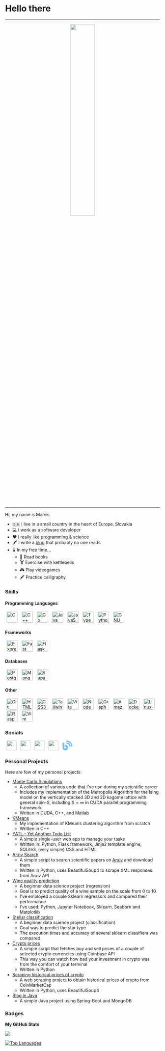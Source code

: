 # Hello there

-------------------------------------------------

<div id="header" align="center">
  <img src="https://media.giphy.com/media/KpACNEh8jXK2Q/giphy.gif" width="40%"/>
</div>

-------------------------------------------------

Hi, my name is Marek.

-  🇸🇰 I live in a small country in the heart of Europe, Slovakia
- 💻️ I work as a software developer
- ❤️ I really like programming & science
- 🖋️ I write a [blog](https://msemjan.github.io/en/) that probably no one reads
- ⌛ In my free time...
    - 📖 Read books
    - 🏋️ Exercise with kettlebells
    - 🎮️ Play videogames
    - 🖋️ Practice calligraphy

### Skills

#### Programming Languages

<p align="left">
<a href="https://docs.microsoft.com/en-us/cpp/?view=msvc-170" target="_blank" rel="noreferrer" style="padding: 0.3rem;"><img src="https://raw.githubusercontent.com/danielcranney/readme-generator/main/public/icons/skills/c-colored.svg" width="36" height="36" alt="C" /></a>
<a href="https://docs.microsoft.com/en-us/cpp/?view=msvc-170" target="_blank" rel="noreferrer" style="padding: 0.3rem;"><img src="https://raw.githubusercontent.com/danielcranney/readme-generator/main/public/icons/skills/cplusplus-colored.svg" width="36" height="36" alt="C++" /></a>
<a href="https://go.dev/doc/" target="_blank" rel="noreferrer" style="padding: 0.3rem;"><img src="https://raw.githubusercontent.com/danielcranney/readme-generator/main/public/icons/skills/go-colored.svg" width="36" height="36" alt="Go" /></a>
<a href="https://www.oracle.com/java/" target="_blank" rel="noreferrer" style="padding: 0.3rem;"><img src="https://raw.githubusercontent.com/danielcranney/readme-generator/main/public/icons/skills/java-colored.svg" width="36" height="36" alt="Java" /></a>
<a href="https://developer.mozilla.org/en-US/docs/Web/JavaScript" target="_blank" rel="noreferrer" style="padding: 0.3rem;"><img src="https://raw.githubusercontent.com/danielcranney/readme-generator/main/public/icons/skills/javascript-colored.svg" width="36" height="36" alt="JavaScript" /></a>
<a href="https://www.typescriptlang.org/" target="_blank" rel="noreferrer" style="padding: 0.3rem;"><img src="https://raw.githubusercontent.com/danielcranney/readme-generator/main/public/icons/skills/typescript-colored.svg" width="36" height="36" alt="TypeScript" /></a>
<a href="https://www.python.org/" target="_blank" rel="noreferrer" style="padding: 0.3rem;"><img src="https://raw.githubusercontent.com/danielcranney/readme-generator/main/public/icons/skills/python-colored.svg" width="36" height="36" alt="Python" /></a>
<a href="https://www.gnu.org/software/bash/" target="_blank" rel="noreferrer" style="padding: 0.3rem;"><img src="https://raw.githubusercontent.com/danielcranney/readme-generator/main/public/icons/skills/gnubash.svg" width="36" height="36" alt="GNU Bash" /></a>
</p>

#### Frameworks

<p align="left">
<a href="https://expressjs.com/" target="_blank" rel="noreferrer" style="padding: 0.3rem;"><img src="https://raw.githubusercontent.com/danielcranney/readme-generator/main/public/icons/skills/express-colored.svg" width="36" height="36" alt="Express" /></a>
<a href="https://fastapi.tiangolo.com/" target="_blank" rel="noreferrer" style="padding: 0.3rem;"><img src="https://raw.githubusercontent.com/danielcranney/readme-generator/main/public/icons/skills/fastapi-colored.svg" width="36" height="36" alt="Fast API" /></a>
<a href="https://flask.palletsprojects.com/en/2.0.x/" target="_blank" rel="noreferrer" style="padding: 0.3rem;"><img src="https://raw.githubusercontent.com/danielcranney/readme-generator/main/public/icons/skills/flask-colored.svg" width="36" height="36" alt="Flask" /></a>
</p>

#### Databases

<p align="left">
<a href="https://www.postgresql.org/" target="_blank" rel="noreferrer" style="padding: 0.3rem;"><img src="https://raw.githubusercontent.com/danielcranney/readme-generator/main/public/icons/skills/postgresql-colored.svg" width="36" height="36" alt="PostgreSQL" /></a>
<a href="https://www.mongodb.com/" target="_blank" rel="noreferrer" style="padding: 0.3rem;"><img src="https://raw.githubusercontent.com/danielcranney/readme-generator/main/public/icons/skills/mongodb-colored.svg" width="36" height="36" alt="MongoDB" /></a>
<a href="https://supabase.io/" target="_blank" rel="noreferrer" style="padding: 0.3rem;"><img src="https://raw.githubusercontent.com/danielcranney/readme-generator/main/public/icons/skills/supabase-colored.svg" width="36" height="36" alt="Supabase" /></a>
</p>

#### Other

<p align="left">
<a href="https://git-scm.com/" target="_blank" rel="noreferrer" style="padding: 0.3rem;"><img src="https://raw.githubusercontent.com/danielcranney/readme-generator/main/public/icons/skills/git-colored.svg" width="36" height="36" alt="Git" /></a>
<a href="https://developer.mozilla.org/en-US/docs/Glossary/HTML5" target="_blank" rel="noreferrer" style="padding: 0.3rem;"><img src="https://raw.githubusercontent.com/danielcranney/readme-generator/main/public/icons/skills/html5-colored.svg" width="36" height="36" alt="HTML5" /></a>
<a href="https://www.w3.org/TR/CSS/#css" target="_blank" rel="noreferrer" style="padding: 0.3rem;"><img src="https://raw.githubusercontent.com/danielcranney/readme-generator/main/public/icons/skills/css3-colored.svg" width="36" height="36" alt="CSS3" /></a>
<a href="https://tailwindcss.com/" target="_blank" rel="noreferrer" style="padding: 0.3rem;"><img src="https://raw.githubusercontent.com/danielcranney/readme-generator/main/public/icons/skills/tailwindcss-colored.svg" width="36" height="36" alt="TailwindCSS" /></a>
<a href="https://vitejs.dev/" target="_blank" rel="noreferrer" style="padding: 0.3rem;"><img src="https://raw.githubusercontent.com/danielcranney/readme-generator/main/public/icons/skills/vite-colored.svg" width="36" height="36" alt="Vite" /></a>
<a href="https://nodejs.org/en/" target="_blank" rel="noreferrer" style="padding: 0.3rem;"><img src="https://raw.githubusercontent.com/danielcranney/readme-generator/main/public/icons/skills/nodejs-colored.svg" width="36" height="36" alt="NodeJS" /></a>
<a href="https://graphql.org/" target="_blank" rel="noreferrer" style="padding: 0.3rem;"><img src="https://raw.githubusercontent.com/danielcranney/readme-generator/main/public/icons/skills/graphql-colored.svg" width="36" height="36" alt="GraphQL" /></a>
<a href="https://aws.amazon.com" target="_blank" rel="noreferrer" style="padding: 0.3rem;"><img src="https://raw.githubusercontent.com/danielcranney/readme-generator/main/public/icons/skills/aws-colored.svg" width="36" height="36" alt="Amazon Web Services" /></a>
<a href="https://www.docker.com/" target="_blank" rel="noreferrer" style="padding: 0.3rem;"><img src="https://raw.githubusercontent.com/danielcranney/readme-generator/main/public/icons/skills/docker-colored.svg" width="36" height="36" alt="Docker" /></a>
<a href="https://www.linux.org" target="_blank" rel="noreferrer" style="padding: 0.3rem;"><img src="https://raw.githubusercontent.com/danielcranney/readme-generator/main/public/icons/skills/linux-colored.svg" width="36" height="36" alt="Linux" /></a>
<a href="https://www.raspberrypi.org/" target="_blank" rel="noreferrer" style="padding: 0.3rem;"><img src="https://raw.githubusercontent.com/danielcranney/readme-generator/main/public/icons/skills/raspberrypi-colored.svg" width="36" height="36" alt="Raspberry Pi" /></a>
<a href="https://www.vim.org/" target="_blank" rel="noreferrer" style="padding: 0.3rem;"><img src="https://raw.githubusercontent.com/danielcranney/readme-generator/main/public/icons/skills/vim.svg" width="36" height="36" alt="Vim" /></a>
</p>

### Socials

<p align="left"> 
<a href="https://www.github.com/msemjan" target="_blank" rel="noreferrer" style="padding: 0.3rem;" ><img src="https://raw.githubusercontent.com/danielcranney/readme-generator/main/public/icons/socials/github.svg" width="32" height="32" /></a>
<a href="https://www.stackoverflow.com/users/20282919/marek" target="_blank" rel="noreferrer" style="padding: 0.3rem;"><img src="https://raw.githubusercontent.com/danielcranney/readme-generator/main/public/icons/socials/stackoverflow.svg" width="32" height="32" /></a>
<a href="https://www.researchgate.net/profile/Marek-Semjan-2" target="_blank" ref="noreferrer" style="padding: 0.3rem;"><img src="https://avatars.githubusercontent.com/u/1073651?s=200&v=4" width="32" height="32" /></a>
<a href="https://sk.linkedin.com/in/marek-semjan-12497a26a" target="_blank" rel="noreferrer" style="padding: 0.3rem;"><img src="https://raw.githubusercontent.com/danielcranney/readme-generator/main/public/icons/socials/linkedin.svg" width="32" height="32" /></a>
<a href="https://msemjan.github.io/en" target="_blank" rel="noreferrer" style="padding: 0.3rem;">
<svg xmlns="http://www.w3.org/2000/svg" width="32" viewBox="0 0 512 512"><!--!Font Awesome Free 6.6.0 by @fontawesome - https://fontawesome.com License - https://fontawesome.com/license/free Copyright 2024 Fonticons, Inc.--><path fill="#74C0FC" d="M192 32c0 17.7 14.3 32 32 32c123.7 0 224 100.3 224 224c0 17.7 14.3 32 32 32s32-14.3 32-32C512 128.9 383.1 0 224 0c-17.7 0-32 14.3-32 32zm0 96c0 17.7 14.3 32 32 32c70.7 0 128 57.3 128 128c0 17.7 14.3 32 32 32s32-14.3 32-32c0-106-86-192-192-192c-17.7 0-32 14.3-32 32zM96 144c0-26.5-21.5-48-48-48S0 117.5 0 144L0 368c0 79.5 64.5 144 144 144s144-64.5 144-144s-64.5-144-144-144l-16 0 0 96 16 0c26.5 0 48 21.5 48 48s-21.5 48-48 48s-48-21.5-48-48l0-224z"/></svg>
</a>
</p>

### Personal Projects

Here are few of my personal projects:

- [Monte Carlo Simulations](https://github.com/msemjan/monte-carlo-simulations)
  - A collection of various code that I've use during my scientific career
  - Includes my implementation of the Metropolis Algorithm for the Ising model on the vertically stacked 3D and 2D kagome lattice with general spin-$S$, including $S=\infty$ in CUDA parallel programming framework
  - Written in CUDA, C++, and Matlab
- [KMeans](https://github.com/msemjan/kmeans) 
  - My implementation of KMeans clustering algorithm from scratch 
  - Written in C++
- [YATL - Yet Another Todo List](https://github.com/msemjan/yatl) 
  - A simple single-user web app to manage your tasks
  - Written in: Python, Flask framework, Jinja2 template engine, SQLite3, (very simple) CSS and HTML
- [Arxiv Search](https://github.com/msemjan/arxiv)
  - A simple script to search scientific papers on [Arxiv](https://arxiv.org/) and download them
  - Written in Python, uses BeautifulSoup4 to scrape XML responses from Arxiv API
- [Wine quality prediction](https://github.com/msemjan/wine-quality-prediction)
  - A beginner data science project (regression)
  - Goal is to predict quality of a wine sample on the scale from 0 to 10
  - I've employed a couple Sklearn regressors and compared their performance
  - I've used: Python, Jupyter Notebook, Sklearn, Seaborn and Matplotlib
- [Stellar classification](https://github.com/msemjan/stellar_classification)
  - A beginner data science project (classification)
  - Goal was to predict the star type
  - The execution times and accuracy of several sklearn classifiers was compared
- [Crypto prices](https://github.com/msemjan/crypto_prices)
  - A simple script that fetches buy and sell prices of a couple of selected crypto currencies using Coinbase API
  - This way you can watch how bad your investment in crypto was from the comfort of your terminal 
  - Written in Python
- [Scraping historical prices of crypto](https://github.com/msemjan/scraping_coinmarketcap)
  - A web scraping project to obtain historical prices of crypto from CoinMarketCap
  - Written in Python, uses BeautifulSoup4
- [Blog in Java](https://github.com/msemjan/YouSpace)
  - A simple Java project using Spring-Boot and MongoDB

### Badges

<b>My GitHub Stats</b>

<!---
<a href="http://www.github.com/msemjan"><img src="https://github-readme-stats.vercel.app/api?username=msemjan&show_icons=true&hide=&count_private=true&title_color=0891b2&text_color=ffffff&icon_color=0891b2&bg_color=1c1917&hide_border=true&show_icons=true" alt="msemjan's GitHub stats" /></a>
--->

<a href="http://www.github.com/msemjan"><img src="https://github-readme-streak-stats.herokuapp.com/?user=msemjan&stroke=ffffff&background=1c1917&ring=0891b2&fire=0891b2&currStreakNum=ffffff&currStreakLabel=0891b2&sideNums=ffffff&sideLabels=ffffff&dates=ffffff&hide_border=true" /></a>

<a href="https://github.com/msemjan" align="left"><img src="https://github-readme-stats.vercel.app/api/top-langs/?username=msemjan&langs_count=10&title_color=0891b2&text_color=ffffff&icon_color=0891b2&bg_color=1c1917&hide_border=true&locale=en&custom_title=Top%2010%20Languages" alt="Top Languages" /></a>
